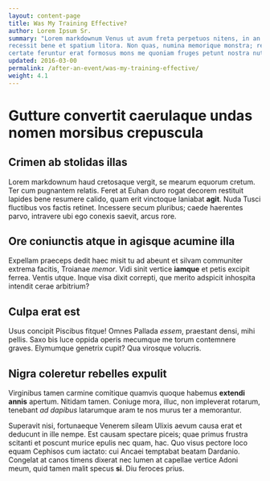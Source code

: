 ```yaml
---
layout: content-page
title: Was My Training Effective?
author: Lorem Ipsum Sr.
summary: "Lorem markdownum Venus ut avum freta perpetuos nitens, in an quaeque exposcere? Tum ferebat
recessit bene et spatium litora. Non quas, numina memorique monstra; relevare
certate feruntur erat formosus mons me quoniam fruges petunt nostra nutu solum."
updated: 2016-03-00
permalink: /after-an-event/was-my-training-effective/
weight: 4.1
---
```

# Gutture convertit caerulaque undas nomen morsibus crepuscula

## Crimen ab stolidas illas

Lorem markdownum haud cretosaque vergit, se mearum equorum cretum. Ter cum
pugnantem relatis. Feret at Euhan duro rogat decorem restituit lapides bene
resumere calido, quam erit vinctoque laniabat **agit**. Nuda Tusci fluctibus vos
factis retinet. Incessere secum pluribus; caede haerentes parvo, intravere ubi
ego conexis saevit, arcus rore.

## Ore coniunctis atque in agisque acumine illa

Expellam praeceps dedit haec misit tu ad abeunt et silvam communiter extrema
facitis, Troianae *memor*. Vidi sinit vertice **iamque** et petis excipit
ferrea. Ventis utque. Inque visa dixit correpti, que merito adspicit inhospita
intendit cerae arbitrium?

## Culpa erat est

Usus concipit Piscibus fitque! Omnes Pallada *essem*, praestant densi, mihi
pellis. Saxo bis luce oppida operis mecumque me torum contemnere graves.
Elymumque genetrix cupit? Qua virosque volucris.

## Nigra coleretur rebelles expulit

Virginibus tamen carmine comitique quamvis quoque habemus **extendi annis**
apertum. Nitidam tamen. Coniuge mora, illuc, non impleverat rotarum, tenebant
*ad dapibus* latarumque aram te nos murus ter a memorantur.

Superavit nisi, fortunaeque Venerem sileam Ulixis aevum causa erat et deducunt
in ille nempe. Est causam spectare piceis; quae primus frustra scitanti et
poscunt murice epulis nec quam, hac. Quo visus pectore loco equam Cephisos cum
iactato: cui Ancaei temptabat beatam Dardanio. Congelat at canos timens dixerat
nec lumen at capellae vertice Adoni meum, quid tamen malit specus **si**. Diu
feroces prius.
